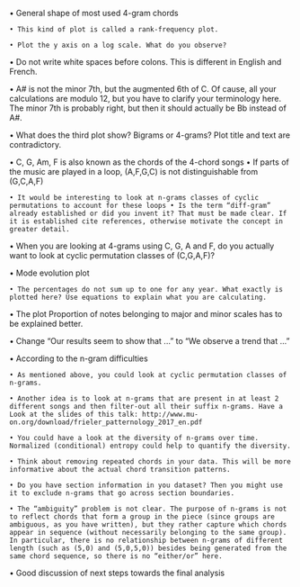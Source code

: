 • General shape of most used 4-gram chords

	• This kind of plot is called a rank-frequency plot.

	• Plot the y axis on a log scale. What do you observe?

• Do not write white spaces before colons. This is different in English and French.

• A# is not the minor 7th, but the augmented 6th of C. Of cause, all your calculations are modulo 12, but you have to clarify your terminology here. The minor 7th is probably right, but then it should actually be Bb instead of A#.

• What does the third plot show? Bigrams or 4-grams? Plot title and text are contradictory.

• C, G, Am, F is also known as the chords of the 4-chord songs • If parts of the music are played in a loop, (A,F,G,C) is not distinguishable from (G,C,A,F)

	• It would be interesting to look at n-grams classes of cyclic permutations to account for these loops • Is the term “diff-gram” already established or did you invent it? That must be made clear. If it is established cite references, otherwise motivate the concept in greater detail.

• When you are looking at 4-grams using C, G, A and F,  do you actually want to look at cyclic permutation classes of (C,G,A,F)?

• Mode evolution plot

	• The percentages do not sum up to one for any year. What exactly is plotted here? Use equations to explain what you are calculating.

• The plot Proportion of notes belonging to major and minor scales has to be explained better.

• Change “Our results seem to show that ...” to “We observe a trend that ...”

• According to the n-gram difficulties

	• As mentioned above, you could look at cyclic permutation classes of n-grams.

	• Another idea is to look at n-grams that are present in at least 2 different songs and then filter-out all their suffix n-grams. Have a Look at the slides of this talk: http://www.mu-on.org/download/frieler_patternology_2017_en.pdf 

	• You could have a look at the diversity of n-grams over time. Normalized (conditional) entropy could help to quantify the diversity.

	• Think about removing repeated chords in your data. This will be more informative about the actual chord transition patterns.

	• Do you have section information in you dataset? Then you might use it to exclude n-grams that go across section boundaries.

	• The “ambiguity” problem is not clear. The purpose of n-grams is not to reflect chords that form a group in the piece (since groups are ambiguous, as you have written), but they rather capture which chords appear in sequence (without necessarily belonging to the same group). In particular, there is no relationship between n-grams of different length (such as (5,0) and (5,0,5,0)) besides being generated from the same chord sequence, so there is no “either/or” here.
	
• Good discussion of next steps towards the final analysis
